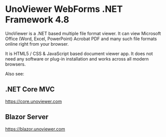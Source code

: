 # UnoViewer WebForms .NET Framework 4.8

UnoViewer is a .NET based multiple file format viewer. It can view Microsoft Office
(Word, Excel, PowerPoint) Acrobat PDF and many such file formats online right from your browser.

It is HTML5 / CSS & JavaScript based document viewer app. It does not need any software or plug-in
installation and works across all modern browsers.

Also see:

## .NET Core MVC

https://core.unoviewer.com

## Blazor Server

https://blazor.unoviewer.com
